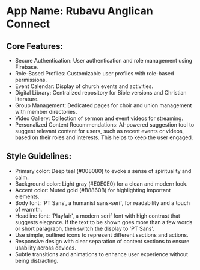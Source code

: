 # **App Name**: Rubavu Anglican Connect

## Core Features:

- Secure Authentication: User authentication and role management using Firebase.
- Role-Based Profiles: Customizable user profiles with role-based permissions.
- Event Calendar: Display of church events and activities.
- Digital Library: Centralized repository for Bible versions and Christian literature.
- Group Management: Dedicated pages for choir and union management with member directories.
- Video Gallery: Collection of sermon and event videos for streaming.
- Personalized Content Recommendations: AI-powered suggestion tool to suggest relevant content for users, such as recent events or videos, based on their roles and interests. This helps to keep the user engaged.

## Style Guidelines:

- Primary color: Deep teal (#008080) to evoke a sense of spirituality and calm.
- Background color: Light gray (#E0E0E0) for a clean and modern look.
- Accent color: Muted gold (#B8860B) for highlighting important elements.
- Body font: 'PT Sans', a humanist sans-serif, for readability and a touch of warmth.
- Headline font: 'Playfair', a modern serif font with high contrast that suggests elegance. If the text to be shown goes more than a few words or short paragraph, then switch the display to 'PT Sans'.
- Use simple, outlined icons to represent different sections and actions.
- Responsive design with clear separation of content sections to ensure usability across devices.
- Subtle transitions and animations to enhance user experience without being distracting.